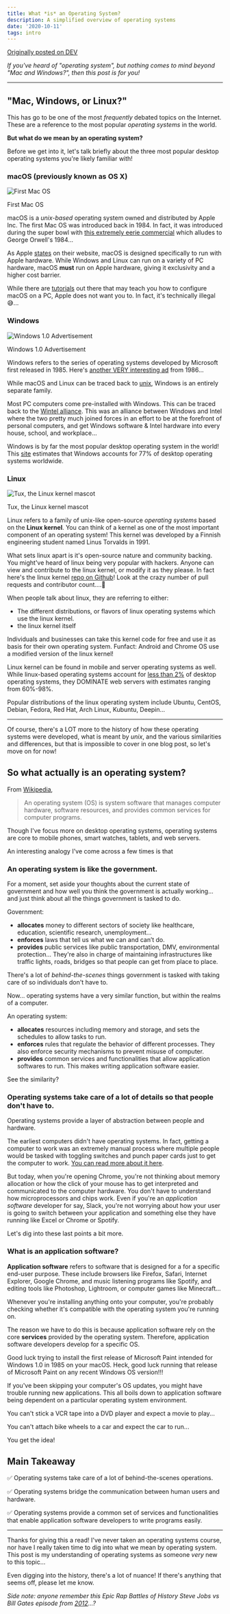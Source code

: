 ```yaml
---
title: What *is* an Operating System?
description: A simplified overview of operating systems
date: '2020-10-11'
tags: intro
---
```


[Originally posted on DEV](https://dev.to/kateh/eli5-what-is-an-operating-system-1082)

*If you've heard of "operating system", but nothing comes to mind beyond "Mac and Windows?", then this post is for you!*

***

## "Mac, Windows, or Linux?"

This has go to be one of the most *frequently* debated topics on the Internet. These are a reference to the most popular *operating systems* in the world.

**But what do we mean by an operating system?**

Before we get into it, let's talk briefly about the three most popular desktop operating systems you're likely familiar with!

### macOS (previously known as OS X)

![First Mac OS](https://photos5.appleinsider.com/gallery/29370-47319-000-3x2-Apple-History-Mac-launch-xl.jpg)
<figcaption>First Mac OS </figcaption>

macOS is a *unix-based* operating system owned and distributed by Apple Inc. The first Mac OS was introduced back in 1984. In fact, it was introduced during the super bowl with [this extremely eerie commercial](https://www.youtube.com/watch?v=VtvjbmoDx-I) which alludes to George Orwell's 1984...

As Apple [states](https://www.apple.com/macos/what-is/#:~:text=macOS%20is%20the%20operating%20system,suite%20of%20beautifully%20designed%20apps.) on their website, macOS is designed specifically to run with Apple hardware. While Windows and Linux can run on a variety of PC hardware, macOS **must** run on Apple hardware, giving it exclusivity and a higher cost barrier.

While there are [tutorials](https://www.macworld.co.uk/how-to/mac-software/install-macos-pc-3632329/) out there that may teach you how to configure macOS on a PC, Apple does not want you to. In fact, it's technically illegal 😅...

### Windows
![Windows 1.0 Advertisement](https://upload.wikimedia.org/wikipedia/commons/thumb/a/a9/Microsoft_Windows_1.0_page1.jpg/399px-Microsoft_Windows_1.0_page1.jpg)
<figcaption>Windows 1.0 Advertisement</figcaption>

Windows refers to the series of operating systems developed by Microsoft first released in 1985. Here's [another VERY interesting ad](https://www.youtube.com/watch?v=sforhbLiwLA) from 1986...

While macOS and Linux can be traced back to [unix](https://www.techopedia.com/definition/4637/unix#:~:text=Unix%20is%20a%20portable%2C%20multitasking,reprogrammed%20in%20C%20in%201973.&text=Unix%20operating%20systems%20are%20widely,PCs%2C%20servers%20and%20mobile%20devices.), Windows is an entirely separate family.

Most PC computers come pre-installed with Windows. This can be traced back to the [Wintel alliance](https://en.wikipedia.org/wiki/Wintel). This was an alliance between Windows and Intel where the two pretty much joined forces in an effort to be at the forefront of personal computers, and get Windows software & Intel hardware into every house, school, and workplace...

Windows is by far the most popular desktop operating system in the world! This [site](https://gs.statcounter.com/os-market-share/desktop/worldwide) estimates that Windows accounts for 77% of desktop operating systems worldwide.

### Linux
![Tux, the Linux kernel mascot](https://upload.wikimedia.org/wikipedia/commons/thumb/3/35/Tux.svg/1200px-Tux.svg.png)
<figcaption>Tux, the Linux kernel mascot</figcaption>

Linux refers to a family of unix-like open-source *operating systems* based on the **Linux kernel**. You can think of a kernel as one of the most important component of an operating system! This kernel was developed by a Finnish engineering student named Linus Torvalds in 1991.

What sets linux apart is it's open-source nature and community backing. You might've heard of linux being very popular with hackers. Anyone can view and contribute to the linux kernel, or modify it as they please. In fact here's the linux kernel [repo on Github](https://github.com/torvalds/linux)! Look at the crazy number of pull requests and contributor count....👀

When people talk about linux, they are referring to either:

* The different distributions, or flavors of linux operating systems which use the linux kernel.
* the linux kernel itself

Individuals and businesses can take this kernel code for free and use it as basis for their own operating system. Funfact: Android and Chrome OS use a modified version of the linux kernel!

Linux kernel can be found in mobile and server operating systems as well. While linux-based operating systems account for [less than 2%](https://gs.statcounter.com/os-market-share/desktop/worldwide) of desktop operating systems, they DOMINATE web servers with estimates ranging from 60%-98%.

Popular distributions of the linux operating system include Ubuntu, CentOS, Debian, Fedora, Red Hat, Arch Linux, Kubuntu, Deepin...

****

Of course, there's a LOT more to the history of how these operating systems were developed, what is meant by *unix*, and the various similarities and differences, but that is impossible to cover in one blog post, so let's move on for now!

## So what actually is an operating system?

From [Wikipedia](https://en.wikipedia.org/wiki/Operating_system),

> An operating system (OS) is system software that manages computer hardware, software resources, and provides common services for computer programs.

Though I've focus more on desktop operating systems, operating systems are core to mobile phones, smart watches, tablets, and web servers.

An interesting analogy I've come across a few times is that

### An operating system is like the government.

For a moment, set aside your thoughts about the current state of government and how well you think the government is actually working... and just think about all the things government is tasked to do.

Government:
* **allocates** money to different sectors of society like healthcare, education, scientific research, unemployment...
* **enforces** laws that tell us what we can and can’t do.
* **provides** public services like public transportation, DMV, environmental protection... They're also in charge of maintaining infrastructures like traffic lights, roads, bridges so that people can get from place to place.

There's a lot of *behind-the-scenes* things government is tasked with taking care of so individuals don't have to.

Now... operating systems have a very similar function, but within the realms of a computer.

An operating system:
* **allocates** resources including memory and storage, and sets the schedules to allow tasks to run.
* **enforces** rules that regulate the behavior of different processes. They also enforce security mechanisms to prevent misuse of computer.
* **provides** common services and functionalities that allow application softwares to run. This makes writing application software easier.

See the similarity?

### Operating systems take care of a lot of details so that people don't have to.

Operating systems provide a layer of abstraction between people and hardware.

The earliest computers didn't have operating systems. In fact, getting a computer to work was an extremely manual process where multiple people would be tasked with toggling switches and punch paper cards just to get the computer to work. [You can read more about it here](https://www.howtogeek.com/196493/what-concepts-were-used-before-operating-systems/).

But today, when you're opening Chrome, you're not thinking about memory allocation or how the click of your mouse has to get interpreted and communicated to the computer hardware. You don't have to understand how microprocessors and chips work. Even if you're an *application software* developer for say, Slack, you're not worrying about how your user is going to switch between your application and something else they have running like Excel or Chrome or Spotify.

Let's dig into these last points a bit more.

### What is an application software?

**Application software** refers to software that is designed for a for a specific end-user purpose. These include browsers like Firefox, Safari, Internet Explorer, Google Chrome, and music listening programs like Spotify, and editing tools like Photoshop, Lightroom, or computer games like Minecraft...

Whenever you're installing anything onto your computer, you're probably checking whether it's compatible with the operating system you're running on.

The reason we have to do this is because application software  rely on the core **services** provided by the operating system. Therefore, application software developers develop for a specific OS.

Good luck trying to install the first release of Microsoft Paint intended for Windows 1.0 in 1985 on your macOS. Heck, good luck running that release of Microsoft Paint on any recent Windows OS version!!!

If you've been skipping your computer's OS updates, you might have trouble running new applications. This all boils down to application software being dependent on a particular operating system environment.

You can't stick a VCR tape into a DVD player and expect a movie to play...

You can't attach bike wheels to a car and expect the car to run...

You get the idea!

## Main Takeaway

✅ Operating systems take care of a lot of behind-the-scenes operations.

✅ Operating systems bridge the communication between human users and hardware.

✅ Operating systems provide a common set of services and functionalities that enable application software developers to write programs easily.

*****

Thanks for giving this a read! I've never taken an operating systems course, nor have I really taken time to dig into what we mean by operating system. This post is my understanding of operating systems as someone *very* new to this topic...

Even digging into the history, there's a lot of nuance! If there's anything that seems off, please let me know.

*Side note: anyone remember this Epic Rap Battles of History Steve Jobs vs Bill Gates episode from [2012](https://www.youtube.com/watch?v=njos57IJf-0)...?*

